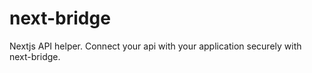# next-bridge

Nextjs API helper. Connect your api with your application securely with next-bridge.


